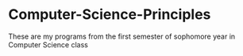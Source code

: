 # Computer-Science-Principles
These are my programs from the first semester of sophomore year in Computer Science class
